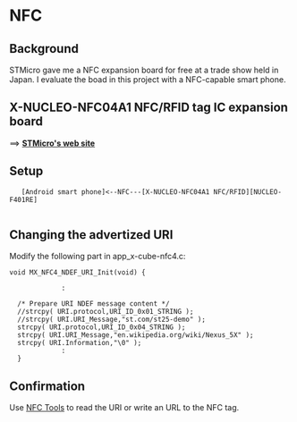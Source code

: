 # NFC

## Background

STMicro gave me a NFC expansion board for free at a trade show held in Japan. I evaluate the boad in this project with a NFC-capable smart phone.

## X-NUCLEO-NFC04A1 NFC/RFID tag IC expansion board

==> **[STMicro's web site](https://www.st.com/en/ecosystems/x-nucleo-nfc04a1.html)**

## Setup

```
   [Android smart phone]<--NFC---[X-NUCLEO-NFC04A1 NFC/RFID][NUCLEO-F401RE]
   
```

## Changing the advertized URI

Modify the following part in app_x-cube-nfc4.c:

```
void MX_NFC4_NDEF_URI_Init(void) {

             :
             
  /* Prepare URI NDEF message content */
  //strcpy( URI.protocol,URI_ID_0x01_STRING );
  //strcpy( URI.URI_Message,"st.com/st25-demo" );
  strcpy( URI.protocol,URI_ID_0x04_STRING );
  strcpy( URI.URI_Message,"en.wikipedia.org/wiki/Nexus_5X" );
  strcpy( URI.Information,"\0" );
             :
  }
  ```
  
## Confirmation

Use [NFC Tools](https://play.google.com/store/apps/details?id=com.wakdev.wdnfc) to read the URI or write an URL to the NFC tag.
